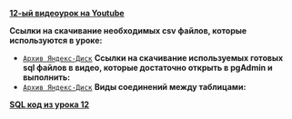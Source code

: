 [**12-ый видеоурок на Youtube**](https://youtu.be/c0nkb-TQJUA)


**Ccылки на скачивание необходимых csv файлов, которые используются в уроке:**
- [`Архив Яндекс-Диск`](https://disk.yandex.ru/d/pbu2s3jhiZWHtA)
**Ccылки на скачивание используемых готовых sql файлов в видео, которые достаточно открыть в pgAdmin и выполнить:**
- [`Архив Яндекс-Диск`](https://disk.yandex.ru/d/pbu2s3jhiZWHtA)
**Виды соединений между таблицами:**

[**SQL код из урока 12**](/Module2/L-12/SQLfiles/SQLForLesson12.sql)




